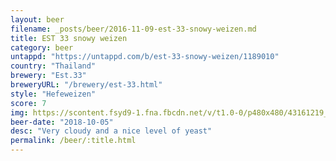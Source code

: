 ```yaml
---
layout: beer
filename: _posts/beer/2016-11-09-est-33-snowy-weizen.md
title: EST 33 snowy weizen
category: beer
untappd: "https://untappd.com/b/est-33-snowy-weizen/1189010"
country: "Thailand"
brewery: "Est.33"
breweryURL: "/brewery/est-33.html"
style: "Hefeweizen"
score: 7
img: https://scontent.fsyd9-1.fna.fbcdn.net/v/t1.0-0/p480x480/43161219_10156603260013745_3370819449207652352_o.jpg?_nc_cat=110&_nc_sid=e007fa&_nc_ohc=bmIJ4AqLM9wAX_uvwcX&_nc_ht=scontent.fsyd9-1.fna&_nc_tp=6&oh=163567c748618d0393311ee2722bb5fb&oe=5F481513
beer-date: "2018-10-05"
desc: "Very cloudy and a nice level of yeast"
permalink: /beer/:title.html
---
```

